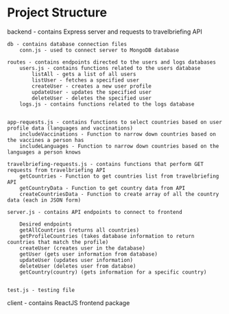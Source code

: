 # Project Structure
backend - contains Express server and requests to travelbriefing API
    
    db - contains database connection files
        conn.js - used to connect server to MongoDB database

    routes - contains endpoints directed to the users and logs databases
        users.js - contains functions related to the users database
            listAll - gets a list of all users
            listUser - fetches a specified user
            createUser - creates a new user profile
            updateUser - updates the specified user
            deleteUser - deletes the specified user
        logs.js - contains functions related to the logs database
            

    app-requests.js - contains functions to select countries based on user profile data (languages and vaccinations)
        includeVaccinations - Function to narrow down countries based on the vaccines a person has
        includeLanguages - Function to narrow down countries based on the languages a person knows

    travelbriefing-requests.js - contains functions that perform GET requests from travelbriefing API
        getCountries - Function to get countries list from travelbriefing API
        getCountryData - Function to get country data from API
        createCountriesData - Function to create array of all the country data (each in JSON form)
    
    server.js - contains API endpoints to connect to frontend

        Desired endpoints
        getAllCountries (returns all countries)
        getProfileCountries (takes database information to return countries that match the profile)
        createUser (creates user in the database)
        getUser (gets user information from database)
        updateUser (updates user information)
        deleteUser (deletes user from databse)
        getCountry(country) (gets information for a specific country)


    test.js - testing file

client - contains ReactJS frontend package
